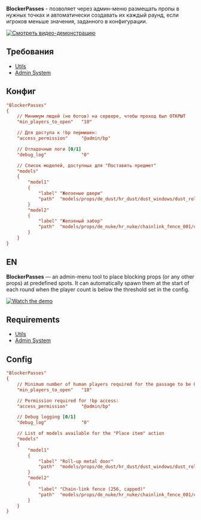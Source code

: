 **BlockerPasses** - позволяет через админ-меню размещать пропы в нужных точках и автоматически создавать их каждый раунд, если игроков меньше значения, заданного в конфигурации.

[![Смотреть видео-демонстрацию](https://img.youtube.com/vi/hdmTZiPLX0o/hqdefault.jpg)](https://youtu.be/hdmTZiPLX0o "Смотреть демо")

## Требования
- [Utils](https://github.com/Pisex/cs2-menus/releases)
- [Admin System](https://github.com/Pisex/cs2-admin_system/releases)

## Конфиг
```ini
"BlockerPasses"
{
	// Минимум людей (не ботов) на сервере, чтобы проход был ОТКРЫТ
	"min_players_to_open"	"10"

	// Для доступа к !bp пермишен:
	"access_permission"		"@admin/bp"

	// Отладочные логи [0/1]
	"debug_log"				"0"

	// Список моделей, доступных для "Поставить предмет"
	"models"
	{
		"model1"
		{
			"label" "Желзеные двери"
			"path"  "models/props/de_dust/hr_dust/dust_windows/dust_rollupdoor_96x128_surface_lod.vmdl"
		}
		"model2"
		{
			"label" "Желзеный забор"
			"path"  "models/props/de_nuke/hr_nuke/chainlink_fence_001/chainlink_fence_001_256_capped.vmdl"
		}
	}
}
```

## EN
**BlockerPasses** — an admin-menu tool to place blocking props (or any other props) at predefined spots. It can automatically spawn them at the start of each round when the player count is below the threshold set in the config.

[![Watch the demo](https://img.youtube.com/vi/hdmTZiPLX0o/hqdefault.jpg)](https://youtu.be/hdmTZiPLX0o "Watch the demo")

## Requirements
- [Utils](https://github.com/Pisex/cs2-menus/releases)
- [Admin System](https://github.com/Pisex/cs2-admin_system/releases)

## Config
```ini
"BlockerPasses"
{
	// Minimum number of human players required for the passage to be OPEN
	"min_players_to_open"	"10"

	// Permission required for !bp access:
	"access_permission"		"@admin/bp"

	// Debug logging [0/1]
	"debug_log"				"0"

	// List of models available for the "Place item" action
	"models"
	{
		"model1"
		{
			"label" "Roll-up metal door"
			"path"  "models/props/de_dust/hr_dust/dust_windows/dust_rollupdoor_96x128_surface_lod.vmdl"
		}
		"model2"
		{
			"label" "Chain-link fence (256, capped)"
			"path"  "models/props/de_nuke/hr_nuke/chainlink_fence_001/chainlink_fence_001_256_capped.vmdl"
		}
	}
}
